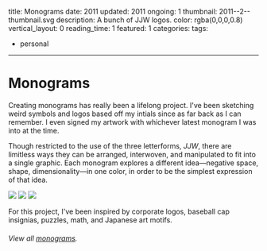 title: Monograms
date: 2011
updated: 2011
ongoing: 1
thumbnail: 2011--2--thumbnail.svg
description: A bunch of JJW logos.
color: rgba(0,0,0,0.8)
vertical_layout: 0
reading_time: 1
featured: 1
categories:
tags:
- personal
---

# Monograms

Creating monograms has really been a lifelong project. I've been sketching weird symbols and logos based off my intials since as far back as I can remember. I even signed my artwork with whichever latest monogram I was into at the time.

Though restricted to the use of the three letterforms, *JJW*, there are limitless ways they can be arranged, interwoven, and manipulated to fit into a single graphic. Each monogram explores a different idea—negative space, shape, dimensionality—in one color, in order to be the simplest expression of that idea.

![](2015--2.svg)
![](2014--5.svg)
![](2014--2.svg)

For this project, I've been inspired by corporate logos, baseball cap insignias, puzzles, math, and Japanese art motifs.

###### View all [monograms](http://monograms.justinjaywang.com).
